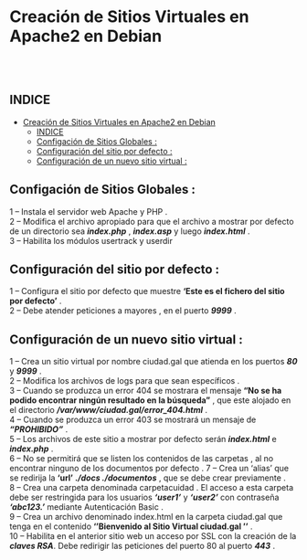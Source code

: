 # Creación de Sitios Virtuales en Apache2 en Debian
<br><br>

## INDICE 
- [Creación de Sitios Virtuales en Apache2 en Debian](#creación-de-sitios-virtuales-en-apache2-en-debian)
  - [INDICE](#indice)
  - [Configación de Sitios Globales :](#configación-de-sitios-globales-)
  - [Configuración del sitio por defecto :](#configuración-del-sitio-por-defecto-)
  - [Configuración de un nuevo sitio virtual :](#configuración-de-un-nuevo-sitio-virtual-)



## Configación de Sitios Globales :

1 – Instala el servidor web Apache y PHP . <br>
2 – Modifica el archivo apropiado para que el archivo a mostrar por defecto de un directorio sea ***index.php*** , ***index.asp*** y luego ***index.html*** . <br>
3 – Habilita los módulos usertrack y userdir <br>

## Configuración del sitio por defecto :

1 – Configura el sitio por defecto que muestre **‘Este es el fichero del sitio por defecto’** .<br>
2 – Debe atender peticiones a mayores , en el puerto ***9999*** . <br>


## Configuración de un nuevo sitio virtual :

1 – Crea un sitio virtual por nombre ciudad.gal que atienda en los puertos ***80*** y ***9999*** .<br>
2 – Modifica los archivos de logs para que sean específicos . <br>
3 – Cuando se produzca un error 404 se mostrara el mensaje **“No se ha podido encontrar ningún resultado en la búsqueda”** , que este alojado en el directorio ***/var/www/ciudad.gal/error_404.html*** . <br>
4 – Cuando se produzca un error 403 se mostrará un mensaje de ***“PROHIBIDO”*** . <br>
5 – Los archivos de este sitio a mostrar por defecto serán ***index.html*** e ***index.php*** . <br>
6 – No se permitirá que se listen los contenidos de las carpetas , al no encontrar ninguno de los documentos por defecto .
7 – Crea un ‘alias’ que se redirija la **‘url’** ***./docs  ./documentos*** , que se debe crear previamente . <br>
8 – Crea una carpeta denominada carpetacuidad . El acceso a esta carpeta debe ser restringida para los usuarios ***‘user1’*** y ***‘user2’*** con contraseña ***‘abc123.’*** mediante Autenticación Basic . <br>
9 – Crea un archivo denominado index.html en la carpeta ciudad.gal que tenga en el contenido **‘’Bienvenido al Sitio Virtual ciudad.gal ’’** . <br>
10 – Habilita en el anterior sitio web un acceso por SSL con la creación de la ***claves RSA***. Debe redirigir las peticiones del puerto 80 al puerto ***443*** . <br>